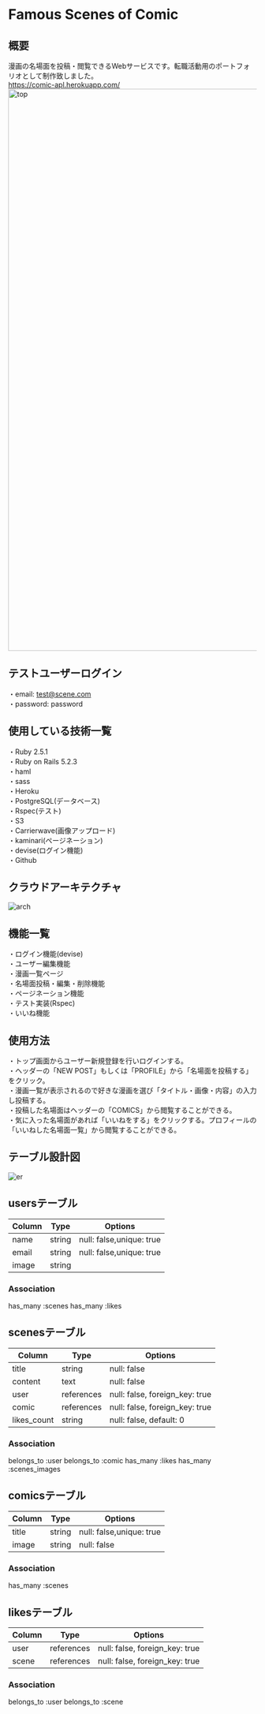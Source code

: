 # Famous Scenes of Comic
## 概要
漫画の名場面を投稿・閲覧できるWebサービスです。転職活動用のポートフォリオとして制作致しました。  
https://comic-apl.herokuapp.com/  
<img width="1140" alt="top" src="https://user-images.githubusercontent.com/49140166/66028107-5b588280-e537-11e9-809a-defbf3db897a.png">

## テストユーザーログイン
・email: test@scene.com  
・password: password    

## 使用している技術一覧
・Ruby 2.5.1  
・Ruby on Rails 5.2.3  
・haml  
・sass  
・Heroku  
・PostgreSQL(データベース)  
・Rspec(テスト)  
・S3  
・Carrierwave(画像アップロード)  
・kaminari(ページネーション)  
・devise(ログイン機能)  
・Github

## クラウドアーキテクチャ
![arch](https://user-images.githubusercontent.com/49140166/66031373-3b788d00-e53e-11e9-970a-f74abfd6d872.png)

## 機能一覧
・ログイン機能(devise)  
・ユーザー編集機能  
・漫画一覧ページ  
・名場面投稿・編集・削除機能  
・ページネーション機能  
・テスト実装(Rspec)  
・いいね機能

## 使用方法
・トップ画面からユーザー新規登録を行いログインする。  
・ヘッダーの「NEW POST」もしくは「PROFILE」から「名場面を投稿する」をクリック。  
・漫画一覧が表示されるので好きな漫画を選び「タイトル・画像・内容」の入力し投稿する。  
・投稿した名場面はヘッダーの「COMICS」から閲覧することができる。  
・気に入った名場面があれば「いいねをする」をクリックする。プロフィールの「いいねした名場面一覧」から閲覧することができる。  

## テーブル設計図

![er](https://user-images.githubusercontent.com/49140166/66028961-37963c00-e539-11e9-8958-db4718067534.png)

## usersテーブル
|Column|Type|Options|
|------|----|-------|
|name|string|null: false,unique: true|
|email|string|null: false,unique: true|
|image|string|

### Association
has_many :scenes
has_many :likes

## scenesテーブル
|Column|Type|Options|
|------|----|-------|
|title|string|null: false|
|content|text|null: false|
|user|references|null: false, foreign_key: true|
|comic|references|null: false, foreign_key: true|
|likes_count|string|null: false, default: 0|

### Association
belongs_to :user
belongs_to :comic
has_many :likes
has_many :scenes_images

## comicsテーブル
|Column|Type|Options|
|------|----|-------|
|title|string|null: false,unique: true|
|image|string|null: false|

### Association
has_many :scenes

## likesテーブル
|Column|Type|Options|
|------|----|-------|
|user|references|null: false, foreign_key: true|
|scene|references|null: false, foreign_key: true|

### Association
belongs_to :user
belongs_to :scene
